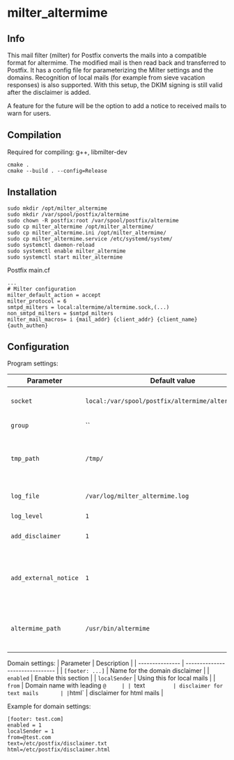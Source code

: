 # milter_altermime

## Info

This mail filter (milter) for Postfix converts the mails into a compatible format for altermime. The modified mail is then read back and transferred to Postfix.
It has a config file for parameterizing the Milter settings and the domains. Recognition of local mails (for example from sieve vacation responses) is also supported.
With this setup, the DKIM signing is still valid after the disclaimer is added.

A feature for the future will be the option to add a notice to received mails to warn for users.

## Compilation

Required for compiling: g++, libmilter-dev

```
cmake .
cmake --build . --config=Release
```

## Installation

```
sudo mkdir /opt/milter_altermime
sudo mkdir /var/spool/postfix/altermime
sudo chown -R postfix:root /var/spool/postfix/altermime
sudo cp milter_altermime /opt/milter_altermime/
sudo cp milter_altermime.ini /opt/milter_altermime/
sudo cp milter_altermime.service /etc/systemd/system/
sudo systemctl daemon-reload
sudo systemctl enable milter_altermime
sudo systemctl start milter_altermime
```

Postfix main.cf

```
...
# Milter configuration
milter_default_action = accept
milter_protocol = 6
smtpd_milters = local:altermime/altermime.sock,(...)
non_smtpd_milters = $smtpd_milters
milter_mail_macros= i {mail_addr} {client_addr} {client_name} {auth_authen}
```

## Configuration

Program settings:

| Parameter             | Default value                                        | Description                                                                    |
| --------------------- | ---------------------------------------------------- | ------------------------------------------------------------------------------ |
| `socket`              | `local:/var/spool/postfix/altermime/altermime.sock`  | Path to the postfix socket file                                                |
| `group`               | ``                                                   | Currently not used                                                             |
| `tmp_path`            | `/tmp/`                                              | Path for a temporary folder to save output of altermime                        |
| `log_file`            | `/var/log/milter_altermime.log`                      | Path for the log file of the milter                                            |
| `log_level`           | `1`                                                  | Log level                                                                      |
| `add_disclaimer`      | `1`                                                  | Enable adding disclaimer                                                       |
| `add_external_notice` | `1`                                                  | Enable adding external notice (currently not implemented)                      |
| `altermime_path`      | `/usr/bin/altermime`                                 | path (including altermime executable) to altermime                             |

Domain settings:
| Parameter       | Description                     |
| --------------- | ------------------------------- |
| `[footer: ...]` | Name for the domain disclaimer  |
| `enabled`       | Enable this section             |
| `localSender`   | Using this for local mails      |
| `from`          | Domain name with leading `@     |
| `text`          | disclaimer for text mails       |
| `html`          | disclaimer for html mails       |

Example for domain settings:
```
[footer: test.com]
enabled = 1
localSender = 1
from=@test.com
text=/etc/postfix/disclaimer.txt
html=/etc/postfix/disclaimer.html
```

